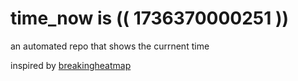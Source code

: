 # time_now is (( 1736370000251 ))

an automated repo that shows the currnent time

inspired by [breakingheatmap](https://github.com/breakingheatmap/breakingheatmap)